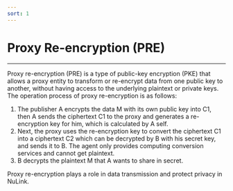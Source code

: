 ```yaml
---
sort: 1
---
```


# Proxy Re-encryption (PRE)
***
Proxy re-encryption (PRE) is a type of public-key encryption (PKE) that allows a proxy entity to transform or re-encrypt data from one public key to another, without having access to the underlying plaintext or private keys.
The operation process of proxy re-encryption is as follows: 
1. The publisher A encrypts the data M with its own public key into C1, then A sends the ciphertext C1 to the proxy and generates a re-encryption key for him, which is calculated by A self. 
2. Next, the proxy uses the re-encryption key to convert the ciphertext C1 into a ciphertext C2 which can be decrypted by B with his secret key, and sends it to B. The agent only provides computing conversion services and cannot get plaintext. 
3. B decrypts the plaintext M that A wants to share in secret. 

Proxy re-encryption plays a role in data transmission and protect privacy in NuLink.